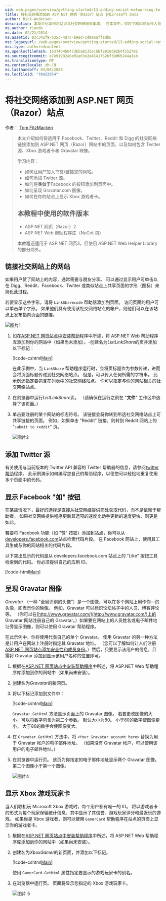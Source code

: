 ```yaml
---
uid: web-pages/overview/getting-started/13-adding-social-networking-to-your-web-site
title: 将社交网络添加到 ASP.NET 网页（Razor）站点 |Microsoft Docs
author: Rick-Anderson
description: 本章介绍如何将站点与社交网络服务集成。 在本章中，你将了解如何允许人员将你的网站做成书签/链接 。
ms.author: riande
ms.date: 02/21/2014
ms.assetid: 03c342f9-b35c-4d7c-b9ed-cd9aaaffedb6
msc.legacyurl: /web-pages/overview/getting-started/13-adding-social-networking-to-your-web-site
msc.type: authoredcontent
ms.openlocfilehash: 1637464b0473bba8133acbbf8918d92b4f552701
ms.sourcegitcommit: e7e91932a6e91a63e2e46417626f39d6b244a3ab
ms.translationtype: MT
ms.contentlocale: zh-CN
ms.lasthandoff: 03/06/2020
ms.locfileid: "78422954"
---
```

# <a name="adding-social-networking-to-aspnet-web-pages-razor-sites"></a>将社交网络添加到 ASP.NET 网页（Razor）站点

作者： [Tom FitzMacken](https://github.com/tfitzmac)

> 本文介绍如何将适用于 Facebook、Twitter、Reddit 和 Digg 的社交网络链接添加到 ASP.NET 网页（Razor）网站中的页面，以及如何包含 Twitter 源、Xbox 游戏者卡和 Gravatar 映像。
> 
> 学习内容：
> 
> - 如何让用户加入书签/链接您的网站。
> - 如何添加 Twitter 源。
> - 如何将**类似于**Facebook 的按钮添加到页面中。
> - 如何呈现 Gravatar.com 图像。
> - 如何在你的站点上显示 Xbox 游戏者卡。
>   
> 
> ## <a name="software-versions-used-in-the-tutorial"></a>本教程中使用的软件版本
> 
> 
> - ASP.NET 网页（Razor）2
> - ASP.NET Web 帮助程序库（NuGet 包）
>   
> 
> 本教程还适用于 ASP.NET 网页3，但使用 ASP.NET Web Helper Library 的部分除外。

<a id="Linking_Your_Website"></a>
## <a name="linking-your-website-on-social-networking-sites"></a>链接社交网站上的网站

如果用户赞了网站上的内容，通常需要与朋友分享。 可以通过显示用户可单击以在 Digg、Reddit、Facebook、Twitter 或类似站点上共享页面的字形（图标）来简化此过程。

若要显示这些字形，请将 `LinkSharecode` 帮助器添加到页面。 访问页面的用户可以单击单个字形。 如果他们具有使用该社交网络站点的帐户，则他们可以在该站点上发布指向页面的链接。

![图片1](13-adding-social-networking-to-your-web-site/_static/image1.jpg)

1. 如在[ASP.NET 网页站点中安装帮助](https://go.microsoft.com/fwlink/?LinkId=252372)程序中所述，将 ASP.NET Web 帮助程序库添加到你的网站中（如果尚未添加）。-创建名为*ListLinkShare*的页并添加以下标记：

    [!code-cshtml[Main](13-adding-social-networking-to-your-web-site/samples/sample1.cshtml)]

    在此示例中，当 `LinkShare` 帮助程序运行时，会将页标题作为参数传递，进而会将页面标题传递到社交网络站点。 但是，可以传入任何所需的字符串。 此示例还指定要包含在列表中的社交网络站点。 你可以指定与你的网站相关的社交网络站点。
2. 在浏览器中运行*ListLinkShare*页。 （请确保在运行之前在 "**文件**" 工作区中选择了该页面。）
3. 单击要注册的某个网站的标志符号。 该链接会将你转到所选社交网络站点上可共享链接的页面。 例如，如果单击 "Reddit" 链接，则转到 Reddit 网站上的 "`submit to reddit`" 页。

     ![图片2](13-adding-social-networking-to-your-web-site/_static/image2.jpg)

<a id="Adding_a_Twitter_Feed"></a>
## <a name="adding-a-twitter-feed"></a>添加 Twitter 源

有关使用与当前版本的 Twitter API 兼容的 Twitter 帮助器的信息，请参阅[twitter 帮助](../ui-layouts-and-themes/twitter-helper.md)程序。 此示例演示如何编写您自己的帮助程序，以便您可以轻松地重复使用多个页面中的代码。

<a id="Displaying_a_Facebook_Button"></a>
## <a name="displaying-a-facebook-quotlikequot-button"></a>显示 Facebook &quot;如&quot; 按钮

在某些情况下，最好的选择是直接从社交网络提供商处获取代码，而不是依赖于帮助者。 如果社交网络提供程序更新其选项的速度比助手更新的速度更快，则更是如此。

若要将 Facebook 功能（如 "赞" 按钮）添加到站点，你可以从[developers.facebook.com](https://developers.facebook.com/)站点检索代码片段。 在 Facebook 网站上，使用其工具生成与你的网站相关的代码片段。

以下突出显示的代码是从 developers.facebook.com 站点上的 "Like" 按钮工具检索到的代码。 你必须提供自己的应用 ID。

[!code-html[Main](13-adding-social-networking-to-your-web-site/samples/sample2.html?highlight=7-14,16-17)]

<a id="Rendering_a_Gravatar_Image"></a>
## <a name="rendering-a-gravatar-image"></a>呈现 Gravatar 图像

*Gravatar* （一种 &quot;全局识别的头像&quot;）是一个图像，可以在多个网站上用作你&#8212;的头像，即表示你的映像。 例如，Gravatar 可以标识论坛帖子中的人员、博客评论等。 （你可以在[http://www.gravatar.com/](http://www.gravatar.com/)上的 Gravatar 网站注册自己的 Gravatar。）如果要在网站上的人员姓名或电子邮件地址旁显示图像，则可以使用 Gravatar 帮助程序。

在此示例中，你将使用代表自己的单个 Gravatar。 使用 Gravatar 的另一种方法是让用户在网站上注册时指定其 Gravatar 地址。 （您可以了解如何让人们注册[ASP.NET 网页站点添加安全性和成员身份](https://go.microsoft.com/fwlink/?LinkId=202904)。）然后，只要显示该用户的信息，只需将 Gravatar 添加到显示该用户名称的位置即可。

1. 根据在[ASP.NET 网页站点中安装帮助程序](https://go.microsoft.com/fwlink/?LinkId=252372)中所述，将 ASP.NET Web 帮助程序库添加到你的网站中（如果尚未安装）。
2. 创建名为*Gravatar*的新网页。
3. 将以下标记添加到文件中： 

    [!code-cshtml[Main](13-adding-social-networking-to-your-web-site/samples/sample3.cshtml)]

    `Gravatar.GetHtml` 方法显示页面上的 Gravatar 图像。 若要更改图像的大小，可以将数字包含为第二个参数。 默认大小为80。 小于80的数字使图像更小。 大于80的数字会使图像变大。
4. 在 `Gravatar.GetHtml` 方法中，将 `<Your Gravatar account here>` 替换为用于 Gravatar 帐户的电子邮件地址。 （如果没有 Gravatar 帐户，可以使用该用户的电子邮件地址。）
5. 在浏览器中运行页。 该页为你指定的电子邮件地址显示两个 Gravatar 图像。 第二个图像小于第一个图像。 

    ![图片4](13-adding-social-networking-to-your-web-site/_static/image3.jpg)

<a id="Displaying_an_Xbox_Gamer_Card"></a>
## <a name="displaying-an-xbox-gamer-card"></a>显示 Xbox 游戏玩家卡

当人们联机玩 Microsoft Xbox 游戏时，每个用户都有唯一的 ID。 将以游戏者卡的形式为每个玩家保留统计信息，其中显示了其信誉、游戏玩家评分和最近玩的游戏。 如果你是 Xbox 游戏者，则可以使用 `GamerCard` 帮助程序在站点的页面上显示你的游戏者卡。

1. 根据在[ASP.NET 网页站点中安装帮助程序](https://go.microsoft.com/fwlink/?LinkId=252372)中所述，将 ASP.NET Web 帮助程序库添加到你的网站中（如果尚未安装）。
2. 创建名为*XboxGamer*的新页面，并添加以下标记。

    [!code-cshtml[Main](13-adding-social-networking-to-your-web-site/samples/sample4.cshtml)]

    使用 `GamerCard.GetHtml` 属性指定要显示的游戏玩家卡的别名。
3. 在浏览器中运行页。 页面将显示您指定的 Xbox 游戏玩家卡。

    ![图片 5](13-adding-social-networking-to-your-web-site/_static/image4.jpg)
